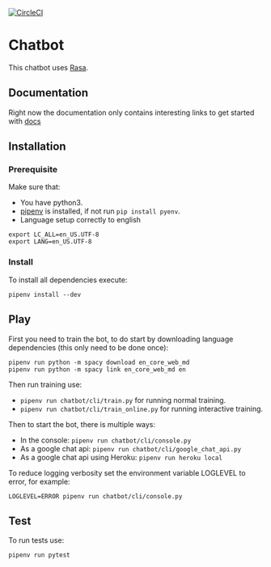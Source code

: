 [![CircleCI](https://circleci.com/gh/ThoughtWorksInc/twde-chatbot.svg?style=svg)](https://circleci.com/gh/ThoughtWorksInc/twde-chatbot)

# Chatbot
This chatbot uses [Rasa](http://rasa.com/).

## Documentation
Right now the documentation only contains interesting links to get started with [docs](https://github.com/ThoughtWorksInc/twde-chatbot/tree/master/docs)

## Installation

### Prerequisite

Make sure that:

- You have python3.
- [pipenv](https://docs.pipenv.org/) is installed, if not run `pip install pyenv`.
- Language setup correctly to english
```
export LC_ALL=en_US.UTF-8
export LANG=en_US.UTF-8
```

### Install

To install all dependencies execute:

```
pipenv install --dev
```

## Play

First you need to train the bot, to do start by downloading language dependencies (this only need to be done once):

```
pipenv run python -m spacy download en_core_web_md
pipenv run python -m spacy link en_core_web_md en
```

Then run training use:

- `pipenv run chatbot/cli/train.py` for running normal training.
- `pipenv run chatbot/cli/train_online.py` for running interactive training.

Then to start the bot, there is multiple ways:

- In the console: ```pipenv run chatbot/cli/console.py```
- As a google chat api: ```pipenv run chatbot/cli/google_chat_api.py```
- As a google chat api using Heroku: ```pipenv run heroku local```

To reduce logging verbosity set the environment variable LOGLEVEL to error, for example:

```
LOGLEVEL=ERROR pipenv run chatbot/cli/console.py
```

## Test

To run tests use:

```bash
pipenv run pytest
```